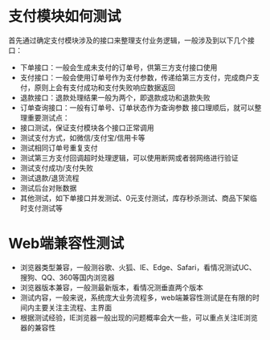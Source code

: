 <!--
 * @Author: joker.zhang
 * @Date: 2021-04-15 14:56:23
 * @LastEditors: joker.zhang
 * @LastEditTime: 2021-04-15 17:49:53
 * @mail: zhanghua7890@163.com
 * @Description: For Automation
-->

# 支付模块如何测试
首先通过确定支付模块涉及的接口来整理支付业务逻辑，一般涉及到以下几个接口：
* 下单接口：一般会生成未支付的订单号，供第三方支付接口使用
* 支付接口：一般会使用订单号作为支付参数，传递给第三方支付，完成商户支付，原则上会有支付成功和支付失败响应数据返回
* 退款接口：退款处理结果一般为两个，即退款成功和退款失败
* 订单查询接口：一般有订单号、订单状态作为查询参数
接口理顺后，就可以整理重要测试点：
* 接口测试，保证支付模块各个接口正常调用
* 测试支付方式，如微信/支付宝/信用卡等
* 测试相同订单号重复支付
* 测试第三方支付回调超时处理逻辑，可以使用断网或者弱网络进行验证
* 测试支付成功/支付失败
* 测试退款/退货流程
* 测试后台对账数据
* 其他测试，如下单接口并发测试、0元支付测试，库存秒杀测试、商品下架临时支付测试等

# Web端兼容性测试
* 浏览器类型兼容，一般测谷歌、火狐、IE、Edge、Safari，看情况测试UC、搜狗、QQ、360等国内浏览器
* 浏览器版本兼容，一般测最新版本，看情况测垂直两个版本
* 测试内容，一般来说，系统庞大业务流程多，web端兼容性测试是在有限的时间内主要关注主流程、主界面
* 根据测试经验，IE浏览器一般出现的问题概率会大一些，可以重点关注IE浏览器的兼容性
